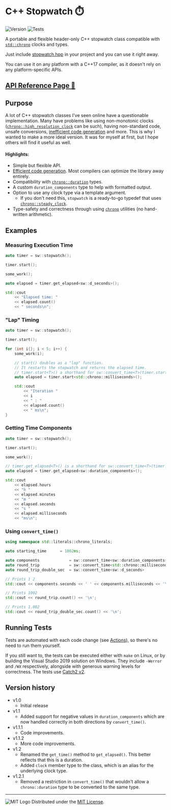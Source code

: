 # C++ Stopwatch ⏱️
![Version](https://img.shields.io/badge/Version-1.2.1-blue.svg) ![Tests](https://github.com/adam10603/CPPStopwatch/actions/workflows/tests.yml/badge.svg)

A portable and flexible header-only C++ stopwatch class compatible with [`std::chrono`](https://en.cppreference.com/w/cpp/header/chrono) clocks and types.

Just include [stopwatch.hpp](inc/stopwatch.hpp) in your project and you can use it right away.

You can use it on any platform with a C++17 compiler, as it doesn't rely on any platform-specific APIs.


## [API Reference Page 🔗](Reference.md)


## Purpose


A lot of C++ stopwatch classes I've seen online have a questionable implementation. Many have problems like using non-monotonic clocks ([`chrono::high_resolution_clock`](https://en.cppreference.com/w/cpp/chrono/high_resolution_clock) can be such), having non-standard code, unsafe conversions, [inefficient code generation](https://gfycat.com/YellowFrighteningBellsnake) and more. This is why I wanted to make a more ideal version. It was for myself at first, but I hope others will find it useful as well.

#### Highlights:
  * Simple but flexible API.
  * [Efficient code generation](https://i.imgur.com/HV8uicb.png). Most compilers can optimize the library away entirely.
  * Compatibility with [`chrono::duration`](https://en.cppreference.com/w/cpp/chrono/duration) types.
  * A custom `duration_components` type to help with formatted output.
  * Option to use any clock type via a template argument.
    * If you don't need this, `stopwatch` is a ready-to-go typedef that uses [`chrono::steady_clock`](https://en.cppreference.com/w/cpp/chrono/steady_clock).
  * Type-safety and correctness through using [`chrono`](https://en.cppreference.com/w/cpp/header/chrono) utilities (no hand-written arithmetic).


## Examples


### Measuring Execution Time

```cpp
auto timer = sw::stopwatch();

timer.start();

some_work();

auto elapsed = timer.get_elapsed<sw::d_seconds>();

std::cout
    << "Elapsed time: "
    << elapsed.count()
    << " seconds\n";
```

### "Lap" Timing

```cpp
auto timer = sw::stopwatch();

timer.start();

for (int i{}; i < 5; i++) {
    some_work(i);

    // start() doubles as a "lap" function.
    // It restarts the stopwatch and returns the elapsed time.
    // timer.start<T>() a shorthand for sw::convert_time<T>(timer.start())
    auto elapsed = timer.start<std::chrono::milliseconds>();

    std::cout
        << "Iteration "
        << i
        << " : "
        << elapsed.count()
        << " ms\n";
}
```

### Getting Time Components

```cpp
auto timer = sw::stopwatch();

timer.start();

some_work();

// timer.get_elapsed<T>() is a shorthand for sw::convert_time<T>(timer.get_elapsed())
auto elapsed = timer.get_elapsed<sw::duration_components>();

std::cout
    << elapsed.hours
    << "h "
    << elapsed.minutes
    << "m "
    << elapsed.seconds
    << "s "
    << elapsed.milliseconds
    << "ms\n";
```

### Using `convert_time()`

```cpp
using namespace std::literals::chrono_literals;

auto starting_time      = 1002ms;

auto components             = sw::convert_time<sw::duration_components>   (starting_time);
auto round_trip             = sw::convert_time<std::chrono::milliseconds> (components);
auto round_trip_double_sec  = sw::convert_time<sw::d_seconds>             (round_trip);

// Prints 1 2
std::cout << components.seconds << ' ' << components.milliseconds << '\n';

// Prints 1002
std::cout << round_trip.count() << '\n';

// Prints 1.002
std::cout << round_trip_double_sec.count() << '\n';
```


## Running Tests


Tests are automated with each code change (see [Actions](https://github.com/adam10603/CPPStopwatch/actions/workflows/c-cpp.yml)), so there's no need to run them yourself.

If you still want to, the tests can be executed either with `make` on Linux, or by building the Visual Studio 2019 solution on Windows. They include `-Werror` and `/WX` respectively, alongside with generous warning levels for correctness. The tests use [Catch2 v2](https://github.com/catchorg/Catch2/tree/v2.x).


## Version history


* v1.0
  * Initial release
* v1.1
  * Added support for negative values in `duration_components` which are now handled correctly in both directions by `convert_time()`.
* v1.1.1
  * Code improvements.
* v1.1.2
  * More code improvements.
* v1.2
  * Renamed the `get_time()` method to `get_elapsed()`. This better reflects that this is a duration.
  * Added `clock` member type to the class, which is an alias for the underlying clock type.
* v1.2.1
  * Removed a restriction in `convert_time()` that wouldn't allow a `chrono::duration` type to be converted to the same type.

_____________________
![MIT Logo](https://upload.wikimedia.org/wikipedia/commons/thumb/0/0c/MIT_logo.svg/32px-MIT_logo.svg.png) Distributed under the [MIT License](LICENSE).